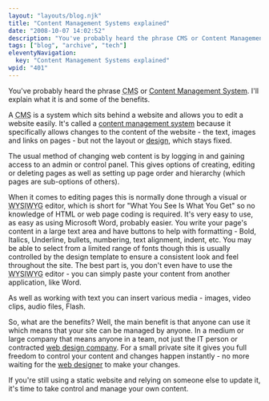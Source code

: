 ```yaml
---
layout: "layouts/blog.njk"
title: "Content Management Systems explained"
date: "2008-10-07 14:02:52"
description: "You've probably heard the phrase CMS or Content Management System. I'll explain what it is and some of the benefits"
tags: ["blog", "archive", "tech"]
eleventyNavigation:
  key: "Content Management Systems explained"
wpid: "401"
---
```


You've probably heard the phrase <abbr title="Content Management System">CMS</abbr> or <a href="http://www.chris-smith-web.com/wp/?page_id=9" target="_self">Content Management System</a>. I'll explain what it is and some of the benefits.

A <abbr title="Content Management System">CMS</abbr> is a system which sits behind a website and allows you to edit a website easily. It's called a <a href="http://www.chris-smith-web.com/wp/?page_id=9" target="_blank">content management system</a> because it specifically allows changes to the content of the website - the text, images and links on pages - but not the layout or <a href="http://www.chris-smith-web.com/wp/?page_id=9" target="_blank">design</a>, which stays fixed.

The usual method of changing web content is by logging in and gaining access to an admin or control panel. This gives options of creating, editing or deleting pages as well as setting up page order and hierarchy (which pages are sub-options of others).

When it comes to editing pages this is normally done through a visual or <abbr title="What You See Is What You Get">WYSIWYG</abbr> editor, which is short for "What You See Is What You Get" so no knowledge of HTML or web page coding is required. It's very easy to use, as easy as using Microsoft Word, probably easier. You write your page's content in a large text area and have buttons to help with formatting - Bold, Italics, Underline, bullets, numbering, text alignment, indent, etc. You may be able to select from a limited range of fonts though this is usually controlled by the design template to ensure a consistent look and feel throughout the site. The best part is, you don't even have to use the <abbr title="What You See Is What You Get">WYSIWYG</abbr> editor - you can simply paste your content from another application, like Word.

As well as working with text you can insert various media - images, video clips, audio files, Flash.

So, what are the benefits? Well, the main benefit is that anyone can use it which means that your site can be managed by anyone. In a medium or large company that means anyone in a team, not just the IT person or contracted <a href="http://www.chris-smith-web.com/wp" target="_self">web design company</a>. For a small private site it gives you full freedom to control your content and changes happen instantly - no more waiting for the <a href="http://www.chris-smith-web.com/wp" target="_self">web designer</a> to make your changes.

If you're still using a static website and relying on someone else to update it, it's time to take control and manage your own content.
